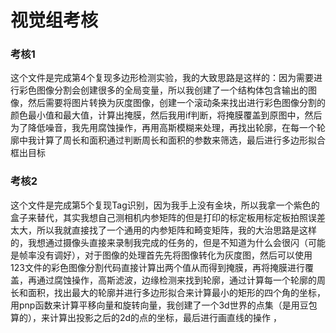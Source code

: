 # 视觉组考核
### 考核1
这个文件是完成第4个复现多边形检测实验，我的大致思路是这样的：因为需要进行彩色图像分割会创建很多的全局变量，所以我创建了一个结构体包含输出的图像，然后需要将图片转换为灰度图像，创建一个滚动条来找出进行彩色图像分割的颜色最小值和最大值，计算出掩膜，然后我用if判断，将掩膜覆盖到原图中，然后为了降低噪音，我先用腐蚀操作，再用高斯模糊来处理，再找出轮廓，在每一个轮廓中我计算了周长和面积通过判断周长和面积的参数来筛选，最后进行多边形拟合框出目标

### 考核2
这个文件是完成第5个复现Tag识别，因为我手上没有金块，所以我拿一个紫色的盒子来替代，其实我想自己测相机内参矩阵的但是打印的标定板用标定板拍照误差太大，所以我就直接找了一个通用的内参矩阵和畸变矩阵，我的大治思路是这样的，我想通过摄像头直接来录制我完成的任务的，但是不知道为什么会很闪（可能是帧率没有调好），对于图像的处理首先先将图像转化为灰度图，然后可以使用123文件的彩色图像分割代码直接计算出两个值从而得到掩膜，再将掩膜进行覆盖，再通过腐蚀操作，高斯滤波，边缘检测来找到轮廓，通过计算每一个轮廓的周长和面积，找出最大的轮廓并进行多边形拟合来计算最小的矩形的四个角的坐标，用pnp函数来计算平移向量和旋转向量，我创建了一个3d世界的点集（是用豆包算的），来计算出投影之后的2d的点的坐标，最后进行画直线的操作 ，
